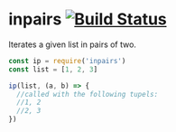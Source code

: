 # inpairs [![Build Status](https://travis-ci.org/seriousManual/inpairs.svg)](https://travis-ci.org/seriousManual/inpairs)

Iterates a given list in pairs of two.

````javascript
const ip = require('inpairs')
const list = [1, 2, 3]

ip(list, (a, b) => {
  //called with the following tupels:
  //1, 2
  //2, 3
})
````